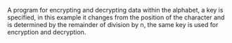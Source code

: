 A program for encrypting and decrypting data within the alphabet, a key is specified, in this example it changes from the position of the character and is determined by the remainder of division by n, the same key is used for encryption and decryption.
